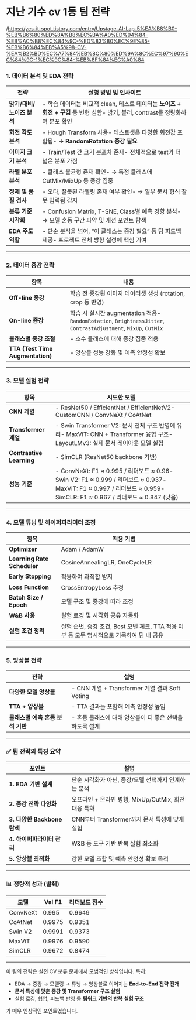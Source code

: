 # 지난 기수 cv 1등 팀 전략

/https://yes-it-spot.tistory.com/entry/Upstage-AI-Lap-5%EA%B8%B0-%EB%B6%80%ED%8A%B8%EC%BA%A0%ED%94%84-%EB%AC%B8%EC%84%9C-%ED%83%80%EC%9E%85-%EB%B6%84%EB%A5%98-CV-%EA%B2%BD%EC%A7%84%EB%8C%80%ED%9A%8C%EC%97%90%EC%84%9C-1%EC%9C%84-%EB%8F%84%EC%A0%84

### 1. 데이터 분석 및 EDA 전략

| 전략 | 실행 방법 및 인사이트 |
| --- | --- |
| **밝기/대비/노이즈 분석** | - 학습 데이터는 비교적 clean, 테스트 데이터는 **노이즈 + 회전 + 구김** 등 변형 심함- 밝기, 블러, contrast를 정량화하여 분포 확인 |
| **회전 각도 분석** | - Hough Transform 사용- 테스트셋은 다양한 회전값 포함됨- → **RandomRotation 증강 필요** |
| **이미지 크기 분석** | - Train/Test 간 크기 분포차 존재- 전체적으로 test가 더 넓은 분포 가짐 |
| **라벨 분포 분석** | - 클래스 불균형 존재 확인- → 특정 클래스에 CutMix/MixUp 등 증강 집중 |
| **정제 및 품질 검사** | - 오타, 잘못된 라벨링 존재 여부 확인- → 일부 문서 형식 잘못 입력됨 감지 |
| **분류 기준 시각화** | - Confusion Matrix, T-SNE, Class별 예측 경향 분석- → 모델 혼동 구간 파악 및 개선 포인트 탐색 |
| **EDA 주도 역할** | - 단순 분석을 넘어, “이 클래스는 증강 필요” 등 팀 피드백 제공- 프로젝트 전체 방향 설정에 핵심 기여 |

---

### 2. 데이터 증강 전략

| 항목 | 내용 |
| --- | --- |
| **Off-line 증강** | 학습 전 증강된 이미지 데이터셋 생성 (rotation, crop 등 반영) |
| **On-line 증강** | 학습 시 실시간 augmentation 적용- `RandomRotation`, `BrightnessJitter`, `ContrastAdjustment`, `MixUp`, `CutMix` |
| **클래스별 증강 조절** | - 소수 클래스에 대해 증강 집중 적용 |
| **TTA (Test Time Augmentation)** | - 앙상블 성능 강화 및 예측 안정성 확보 |

---

### 3. 모델 실험 전략

| 항목 | 시도한 모델 |
| --- | --- |
| **CNN 계열** | - ResNet50 / EfficientNet / EfficientNetV2- CustomCNN / ConvNeXt / CoAtNet |
| **Transformer 계열** | - Swin Transformer V2: 문서 전체 구조 반영에 유리- MaxViT: CNN + Transformer 융합 구조- LayoutLMv3: 실제 문서 레이아웃 모델 실험 |
| **Contrastive Learning** | - SimCLR (ResNet50 backbone 기반) |
| **성능 기준** | - ConvNeXt: F1 ≈ 0.995 / 리더보드 ≈ 0.96- Swin V2: F1 ≈ 0.999 / 리더보드 ≈ 0.937- MaxViT: F1 ≈ 0.997 / 리더보드 ≈ 0.959- SimCLR: F1 ≈ 0.967 / 리더보드 ≈ 0.847 (낮음) |

---

### 4. 모델 튜닝 및 하이퍼파라미터 조정

| 항목 | 적용 기법 |
| --- | --- |
| **Optimizer** | Adam / AdamW |
| **Learning Rate Scheduler** | CosineAnnealingLR, OneCycleLR |
| **Early Stopping** | 적용하여 과적합 방지 |
| **Loss Function** | CrossEntropyLoss 추정 |
| **Batch Size / Epoch** | 모델 구조 및 증강에 따라 조정 |
| **W&B 사용** | 실험 로깅 및 시각화 공유 자동화 |
| **실험 조건 정리** | 실험 순번, 증강 조건, Best 모델 체크, TTA 적용 여부 등 모두 명시적으로 기록하여 팀 내 공유 |

---

### 5. 앙상블 전략

| 전략 | 설명 |
| --- | --- |
| **다양한 모델 앙상블** | - CNN 계열 + Transformer 계열 결과 Soft Voting |
| **TTA + 앙상블** | - TTA 결과들 포함해 예측 안정성 높임 |
| **클래스별 예측 혼동 분석 기반** | - 혼동 클래스에 대해 앙상블이 더 좋은 선택을 하도록 설계 |

---

### ✅ 팀 전략의 특징 요약

| 포인트 | 설명 |
| --- | --- |
| **1. EDA 기반 설계** | 단순 시각화가 아닌, 증강/모델 선택까지 연계하는 분석 |
| **2. 증강 전략 다양화** | 오프라인 + 온라인 병행, MixUp/CutMix, 회전 대응 특화 |
| **3. 다양한 Backbone 탐색** | CNN부터 Transformer까지 문서 특성에 맞게 실험 |
| **4. 하이퍼파라미터 관리** | W&B 등 도구 기반 반복 실험 최소화 |
| **5. 앙상블 최적화** | 강한 모델 조합 및 예측 안정성 확보 목적 |

---

### 📊 정량적 성과 (발췌)

| 모델 | Val F1 | 리더보드 점수 |
| --- | --- | --- |
| ConvNeXt | 0.995 | 0.9649 |
| CoAtNet | 0.9975 | 0.9351 |
| Swin V2 | 0.9991 | 0.9373 |
| MaxViT | 0.9976 | 0.9590 |
| SimCLR | 0.9672 | 0.8474 |

---

이 팀의 전략은 실전 CV 분류 문제에서 모범적인 방식입니다. 특히:

- EDA → 증강 → 모델링 → 튜닝 → 앙상블로 이어지는 **End-to-End 전략 전개**
- **문서 특성에 맞춘 증강 및 Transformer 구조 실험**
- 실험 로깅, 협업, 피드백 반영 등 **팀워크 기반의 반복 실험 구조**

가 매우 인상적인 포인트였습니다.